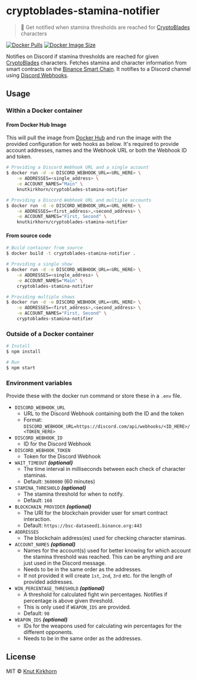 # cryptoblades-stamina-notifier
> 🏃 Get notified when stamina thresholds are reached for [CryptoBlades](https://www.cryptoblades.io) characters

[![Docker Pulls](https://img.shields.io/docker/pulls/knutkirkhorn/cryptoblades-stamina-notifier)](https://hub.docker.com/r/knutkirkhorn/cryptoblades-stamina-notifier) [![Docker Image Size](https://badgen.net/docker/size/knutkirkhorn/cryptoblades-stamina-notifier)](https://hub.docker.com/r/knutkirkhorn/cryptoblades-stamina-notifier)

Notifies on Discord if stamina thresholds are reached for given [CryptoBlades](https://www.cryptoblades.io) characters. Fetches stamina and character information from smart contracts on the [Binance Smart Chain](https://www.binance.org/en/smartChain). It notifies to a Discord channel using [Discord Webhooks](https://discord.com/developers/docs/resources/webhook).

## Usage
### Within a Docker container
#### From Docker Hub Image
This will pull the image from [Docker Hub](https://hub.docker.com/) and run the image with the provided configuration for web hooks as below. It's required to provide account addresses, names and the Webhook URL or both the Webhook ID and token.

```sh
# Providing a Discord Webhook URL and a single account
$ docker run -d -e DISCORD_WEBHOOK_URL=<URL_HERE> \
    -e ADDRESSES=<single_address> \
    -e ACCOUNT_NAMES="Main" \
    knutkirkhorn/cryptoblades-stamina-notifier

# Providing a Discord Webhook URL and multiple accounts
$ docker run -d -e DISCORD_WEBHOOK_URL=<URL_HERE> \
    -e ADDRESSES=<first_address>,<second_address> \
    -e ACCOUNT_NAMES="First, Second" \
    knutkirkhorn/cryptoblades-stamina-notifier
```

#### From source code
```sh
# Build container from source
$ docker build -t cryptoblades-stamina-notifier .

# Providing a single show
$ docker run -d -e DISCORD_WEBHOOK_URL=<URL_HERE> \
    -e ADDRESSES=<single_address> \
    -e ACCOUNT_NAMES="Main" \
    cryptoblades-stamina-notifier

# Providing multiple shows
$ docker run -d -e DISCORD_WEBHOOK_URL=<URL_HERE> \
    -e ADDRESSES=<first_address>,<second_address> \
    -e ACCOUNT_NAMES="First, Second" \
    cryptoblades-stamina-notifier
```

### Outside of a Docker container
```sh
# Install
$ npm install

# Run
$ npm start
```

### Environment variables
Provide these with the docker run command or store these in a `.env` file.

- `DISCORD_WEBHOOK_URL`
    - URL to the Discord Webhook containing both the ID and the token
    - Format: `DISCORD_WEBHOOK_URL=https://discord.com/api/webhooks/<ID_HERE>/<TOKEN_HERE>`
- `DISCORD_WEBHOOK_ID`
    - ID for the Discord Webhook
- `DISCORD_WEBHOOK_TOKEN`
    - Token for the Discord Webhook
- `WAIT_TIMEOUT` ***(optional)***
    - The time interval in milliseconds between each check of character staminas.
    - Default: `3600000` (60 minutes)
- `STAMINA_THRESHOLD` ***(optional)***
    - The stamina threshold for when to notify.
    - Default: `160`
- `BLOCKCHAIN_PROVIDER` ***(optional)***
    - The URI for the blockchain provider user for smart contract interaction.
    - Default: `https://bsc-dataseed1.binance.org:443`
- `ADDRESSES`
    - The blockchain address(es) used for checking character staminas.
- `ACCOUNT_NAMES` ***(optional)***
    - Names for the account(s) used for better knowing for which account the stamina threshold was reached. This can be anything and are just used in the Discord message.
    - Needs to be in the same order as the addresses.
    - If not provided it will create `1st`, `2nd`, `3rd` etc. for the length of provided addresses.
- `WIN_PERCENTAGE_THRESHOLD` ***(optional)***
    - A threshold for calculated fight win percentages. Notifies if percentage is above given threshold.
    - This is only used if `WEAPON_IDS` are provided.
    - Default: `98`
- `WEAPON_IDS` ***(optional)***
    - IDs for the weapons used for calculating win percentages for the different opponents.
    - Needs to be in the same order as the addresses.

## License
MIT © [Knut Kirkhorn](https://github.com/Knutakir/cryptoblades-stamina-notifier/blob/main/LICENSE)
